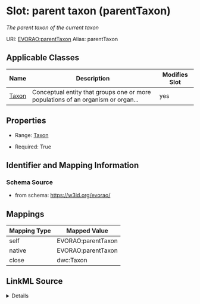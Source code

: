 

# Slot: parent taxon (parentTaxon) 


_The parent taxon of the current taxon_





URI: [EVORAO:parentTaxon](https://w3id.org/evorao/parentTaxon)
Alias: parentTaxon

<!-- no inheritance hierarchy -->





## Applicable Classes

| Name | Description | Modifies Slot |
| --- | --- | --- |
| [Taxon](Taxon.md) | Conceptual entity that groups one or more populations of an organism or organ... |  yes  |







## Properties

* Range: [Taxon](Taxon.md)

* Required: True





## Identifier and Mapping Information







### Schema Source


* from schema: https://w3id.org/evorao/




## Mappings

| Mapping Type | Mapped Value |
| ---  | ---  |
| self | EVORAO:parentTaxon |
| native | EVORAO:parentTaxon |
| close | dwc:Taxon |




## LinkML Source

<details>
```yaml
name: parentTaxon
description: The parent taxon of the current taxon
title: parent taxon
from_schema: https://w3id.org/evorao/
close_mappings:
- dwc:Taxon
rank: 1000
alias: parentTaxon
domain_of:
- Taxon
range: Taxon
required: true
multivalued: false

```
</details>